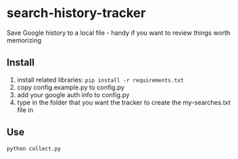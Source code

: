 search-history-tracker
======================

Save Google history to a local file - handy if you want to review things worth memorizing

Install
-------

1. install related libraries: `pip install -r requirements.txt`
1. copy config.example.py to config.py
1. add your google auth info to config.py
1. type in the folder that you want the tracker to create the my-searches.txt file in


Use
---

    python collect.py
 

